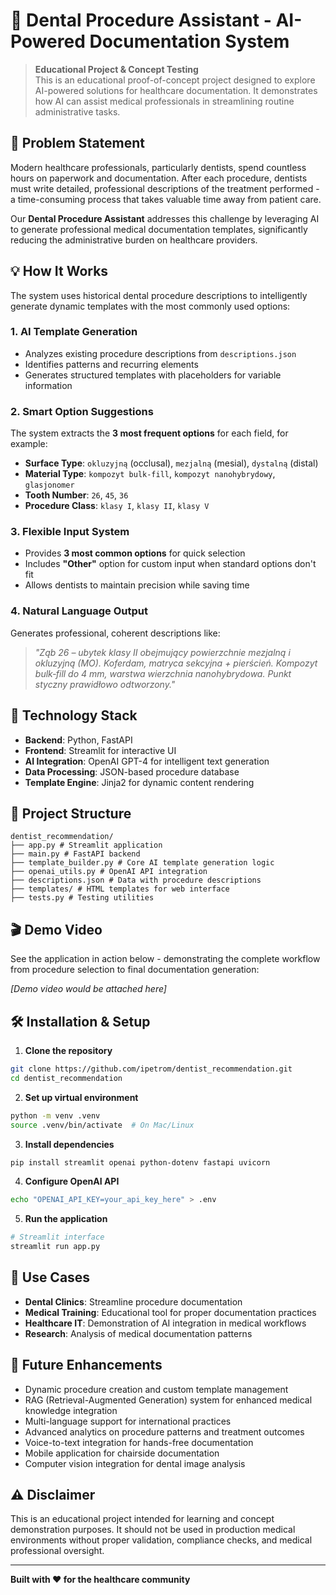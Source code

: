# 🦷 Dental Procedure Assistant - AI-Powered Documentation System

> **Educational Project & Concept Testing**  
> This is an educational proof-of-concept project designed to explore AI-powered solutions for healthcare documentation. It demonstrates how AI can assist medical professionals in streamlining routine administrative tasks.

## 🎯 Problem Statement

Modern healthcare professionals, particularly dentists, spend countless hours on paperwork and documentation. After each procedure, dentists must write detailed, professional descriptions of the treatment performed - a time-consuming process that takes valuable time away from patient care.

Our **Dental Procedure Assistant** addresses this challenge by leveraging AI to generate professional medical documentation templates, significantly reducing the administrative burden on healthcare providers.

## 💡 How It Works

The system uses historical dental procedure descriptions to intelligently generate dynamic templates with the most commonly used options:

### 1. **AI Template Generation**
- Analyzes existing procedure descriptions from `descriptions.json`
- Identifies patterns and recurring elements
- Generates structured templates with placeholders for variable information

### 2. **Smart Option Suggestions**
The system extracts the **3 most frequent options** for each field, for example:
- **Surface Type**: `okluzyjną` (occlusal), `mezjalną` (mesial), `dystalną` (distal)
- **Material Type**: `kompozyt bulk-fill`, `kompozyt nanohybrydowy`, `glasjonomer`
- **Tooth Number**: `26`, `45`, `36`
- **Procedure Class**: `klasy I`, `klasy II`, `klasy V`

### 3. **Flexible Input System**
- Provides **3 most common options** for quick selection
- Includes **"Other"** option for custom input when standard options don't fit
- Allows dentists to maintain precision while saving time

### 4. **Natural Language Output**
Generates professional, coherent descriptions like:
> *"Ząb 26 – ubytek klasy II obejmujący powierzchnie mezjalną i okluzyjną (MO). Koferdam, matryca sekcyjna + pierścień. Kompozyt bulk‑fill do 4 mm, warstwa wierzchnia nanohybrydowa. Punkt styczny prawidłowo odtworzony."*

## 🚀 Technology Stack

- **Backend**: Python, FastAPI
- **Frontend**: Streamlit for interactive UI
- **AI Integration**: OpenAI GPT-4 for intelligent text generation
- **Data Processing**: JSON-based procedure database
- **Template Engine**: Jinja2 for dynamic content rendering

## 📁 Project Structure
```
dentist_recommendation/
├── app.py # Streamlit application
├── main.py # FastAPI backend
├── template_builder.py # Core AI template generation logic
├── openai_utils.py # OpenAI API integration
├── descriptions.json # Data with procedure descriptions
├── templates/ # HTML templates for web interface
├── tests.py # Testing utilities
```

## 🎬 Demo Video

See the application in action below - demonstrating the complete workflow from procedure selection to final documentation generation:

*[Demo video would be attached here]*

## 🛠️ Installation & Setup

1. **Clone the repository**
```bash
git clone https://github.com/ipetrom/dentist_recommendation.git
cd dentist_recommendation
```

2. **Set up virtual environment**
```bash
python -m venv .venv
source .venv/bin/activate  # On Mac/Linux
```

3. **Install dependencies**
```bash
pip install streamlit openai python-dotenv fastapi uvicorn
```

4. **Configure OpenAI API**
```bash
echo "OPENAI_API_KEY=your_api_key_here" > .env
```

5. **Run the application**
```bash
# Streamlit interface
streamlit run app.py
```

## 🎯 Use Cases

- **Dental Clinics**: Streamline procedure documentation
- **Medical Training**: Educational tool for proper documentation practices
- **Healthcare IT**: Demonstration of AI integration in medical workflows
- **Research**: Analysis of medical documentation patterns

## 🔮 Future Enhancements

- Dynamic procedure creation and custom template management
- RAG (Retrieval-Augmented Generation) system for enhanced medical knowledge integration
- Multi-language support for international practices
- Advanced analytics on procedure patterns and treatment outcomes
- Voice-to-text integration for hands-free documentation
- Mobile application for chairside documentation
- Computer vision integration for dental image analysis

## ⚠️ Disclaimer

This is an educational project intended for learning and concept demonstration purposes. It should not be used in production medical environments without proper validation, compliance checks, and medical professional oversight.

---

**Built with ❤️ for the healthcare community**

